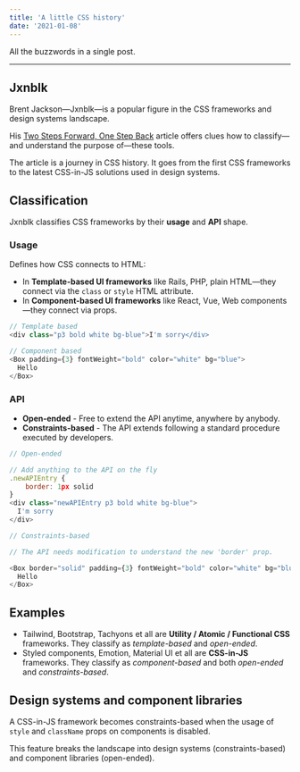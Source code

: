 ```yaml
---
title: 'A little CSS history'
date: '2021-01-08'
---
```


All the buzzwords in a single post.

<!--more-->

---

## Jxnblk

Brent Jackson&mdash;Jxnblk&mdash;is a popular figure in the CSS frameworks and design systems landscape.

His [Two Steps Forward, One Step Back](https://jxnblk.com/blog/two-steps-forward/) article offers clues how to classify&mdash;and understand the purpose of&mdash;these tools.

The article is a journey in CSS history. It goes from the first CSS frameworks to the latest CSS-in-JS solutions used in design systems.

## Classification

Jxnblk classifies CSS frameworks by their **usage** and **API** shape.

### Usage

Defines how CSS connects to HTML:

- In **Template-based UI frameworks** like Rails, PHP, plain HTML&mdash;they connect via the `class` or `style` HTML attribute.
- In **Component-based UI frameworks** like React, Vue, Web components&mdash;they connect via props.

```js
// Template based
<div class="p3 bold white bg-blue">I'm sorry</div>
```

```js
// Component based
<Box padding={3} fontWeight="bold" color="white" bg="blue">
  Hello
</Box>
```

### API

- **Open-ended** - Free to extend the API anytime, anywhere by anybody.
- **Constraints-based** - The API extends following a standard procedure executed by developers.

```js
// Open-ended

// Add anything to the API on the fly
.newAPIEntry {
	border: 1px solid
}
<div class="newAPIEntry p3 bold white bg-blue">
  I'm sorry
</div>
```

```js
// Constraints-based

// The API needs modification to understand the new 'border' prop.

<Box border="solid" padding={3} fontWeight="bold" color="white" bg="blue">
  Hello
</Box>
```

## Examples

- Tailwind, Bootstrap, Tachyons et all are **Utility / Atomic / Functional CSS** frameworks. They classify as _template-based_ and _open-ended_.
- Styled components, Emotion, Material UI et all are **CSS-in-JS** frameworks. They classify as _component-based_ and both _open-ended_ and _constraints-based_.

## Design systems and component libraries

A CSS-in-JS framework becomes constraints-based when the usage of `style` and `className` props on components is disabled.

This feature breaks the landscape into design systems (constraints-based) and component libraries (open-ended).

